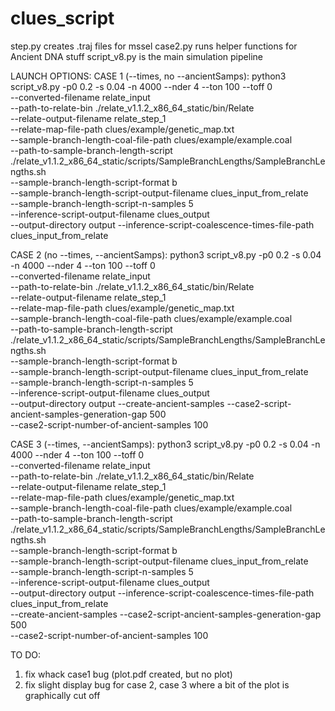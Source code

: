# clues_script
step.py creates .traj files for mssel 
case2.py runs helper functions for Ancient DNA stuff 
script_v8.py is the main simulation pipeline 


LAUNCH OPTIONS:
CASE 1 (--times, no --ancientSamps):
python3 script_v8.py -p0 0.2 -s 0.04 -n 4000 --nder 4 --ton 100 --toff 0 \
--converted-filename relate_input \
--path-to-relate-bin ./relate_v1.1.2_x86_64_static/bin/Relate \
--relate-output-filename relate_step_1 \
--relate-map-file-path clues/example/genetic_map.txt \
--sample-branch-length-coal-file-path clues/example/example.coal \
--path-to-sample-branch-length-script ./relate_v1.1.2_x86_64_static/scripts/SampleBranchLengths/SampleBranchLengths.sh \
--sample-branch-length-script-format b \
--sample-branch-length-script-output-filename clues_input_from_relate \
--sample-branch-length-script-n-samples 5 \
--inference-script-output-filename clues_output \
--output-directory output --inference-script-coalescence-times-file-path clues_input_from_relate

CASE 2 (no --times, --ancientSamps):
python3 script_v8.py -p0 0.2 -s 0.04 -n 4000 --nder 4 --ton 100 --toff 0 \
--converted-filename relate_input \
--path-to-relate-bin ./relate_v1.1.2_x86_64_static/bin/Relate \
--relate-output-filename relate_step_1 \
--relate-map-file-path clues/example/genetic_map.txt \
--sample-branch-length-coal-file-path clues/example/example.coal \
--path-to-sample-branch-length-script ./relate_v1.1.2_x86_64_static/scripts/SampleBranchLengths/SampleBranchLengths.sh \
--sample-branch-length-script-format b \
--sample-branch-length-script-output-filename clues_input_from_relate \
--sample-branch-length-script-n-samples 5 \
--inference-script-output-filename clues_output \
--output-directory output --create-ancient-samples --case2-script-ancient-samples-generation-gap 500 \
--case2-script-number-of-ancient-samples 100

CASE 3 (--times, --ancientSamps):
python3 script_v8.py -p0 0.2 -s 0.04 -n 4000 --nder 4 --ton 100 --toff 0 \
--converted-filename relate_input \
--path-to-relate-bin ./relate_v1.1.2_x86_64_static/bin/Relate \
--relate-output-filename relate_step_1 \
--relate-map-file-path clues/example/genetic_map.txt \
--sample-branch-length-coal-file-path clues/example/example.coal \
--path-to-sample-branch-length-script ./relate_v1.1.2_x86_64_static/scripts/SampleBranchLengths/SampleBranchLengths.sh \
--sample-branch-length-script-format b \
--sample-branch-length-script-output-filename clues_input_from_relate \
--sample-branch-length-script-n-samples 5 \
--inference-script-output-filename clues_output \
--output-directory output --inference-script-coalescence-times-file-path clues_input_from_relate \
--create-ancient-samples --case2-script-ancient-samples-generation-gap 500 \
--case2-script-number-of-ancient-samples 100


TO DO:
1. fix whack case1 bug (plot.pdf created, but no plot)
2. fix slight display bug for case 2, case 3 where a bit of the plot is graphically cut off
